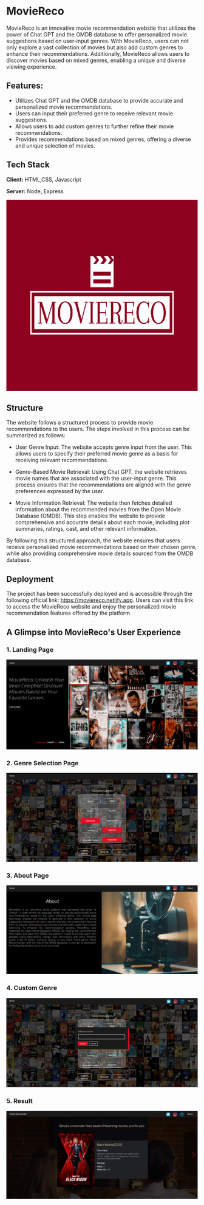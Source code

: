 
# MovieReco 

MovieReco is an innovative movie recommendation website that utilizes the power of Chat GPT and the OMDB database to offer personalized movie suggestions based on user-input genres. With MovieReco, users can not only explore a vast collection of movies but also add custom genres to enhance their recommendations. Additionally, MovieReco allows users to discover movies based on mixed genres, enabling a unique and diverse viewing experience.




## Features:

- Utilizes Chat GPT and the OMDB database to provide accurate and personalized movie recommendations.
- Users can input their preferred genre to receive relevant movie suggestions.
- Allows users to add custom genres to further refine their movie recommendations.
- Provides recommendations based on mixed genres, offering a diverse and unique selection of movies.

## Tech Stack

**Client:** HTML,CSS, Javascript

**Server:** Node, Express


![Logo](https://github.com/mrdetective/Movie-Recommender/blob/main/frontend/Images/android-chrome-512x512.jpeg)


## Structure

The website follows a structured process to provide movie recommendations to the users. The steps involved in this process can be summarized as follows:

- User Genre Input: The website accepts genre input from the user. This allows users to specify their preferred movie genre as a basis for receiving relevant recommendations.

- Genre-Based Movie Retrieval: Using Chat GPT, the website retrieves movie names that are associated with the user-input genre. This process ensures that the recommendations are aligned with the genre preferences expressed by the user.

- Movie Information Retrieval: The website then fetches detailed information about the recommended movies from the Open Movie Database (OMDB). This step enables the website to provide comprehensive and accurate details about each movie, including plot summaries, ratings, cast, and other relevant information.

By following this structured approach, the website ensures that users receive personalized movie recommendations based on their chosen genre, while also providing comprehensive movie details sourced from the OMDB database.





## Deployment

The project has been successfully deployed and is accessible through the following official link: https://moviereco.netlify.app. Users can visit this link to access the MovieReco website and enjoy the personalized movie recommendation features offered by the platform



## A Glimpse into MovieReco's User Experience

### 1. Landing Page

![Logo](https://github.com/mrdetective/Cover_img/blob/main/landing.png)

### 2. Genre Selection Page

![Logo](https://github.com/mrdetective/Cover_img/blob/main/start_page.png)

### 3. About Page

![Logo](https://github.com/mrdetective/Cover_img/blob/main/about.png)

### 4. Custom Genre

![Logo](https://github.com/mrdetective/Cover_img/blob/main/custom_genre.png)

### 5. Result

![Logo](https://github.com/mrdetective/Cover_img/blob/main/result_page.png)
